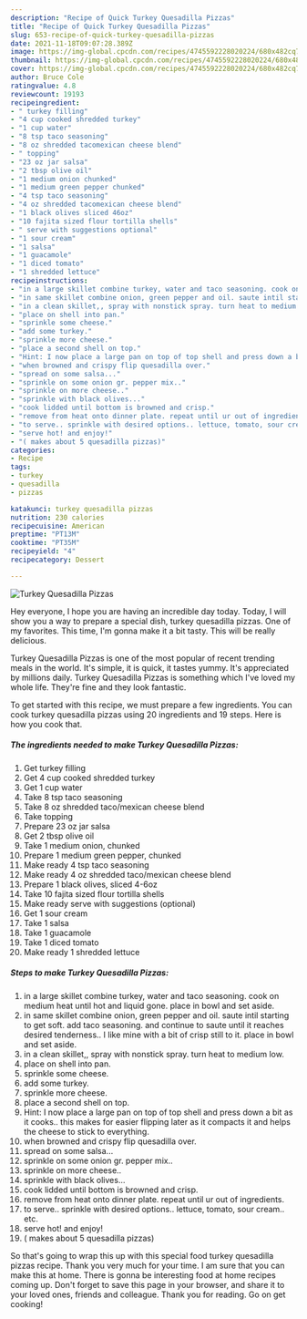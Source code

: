 ```yaml
---
description: "Recipe of Quick Turkey Quesadilla Pizzas"
title: "Recipe of Quick Turkey Quesadilla Pizzas"
slug: 653-recipe-of-quick-turkey-quesadilla-pizzas
date: 2021-11-18T09:07:28.389Z
image: https://img-global.cpcdn.com/recipes/4745592228020224/680x482cq70/turkey-quesadilla-pizzas-recipe-main-photo.jpg
thumbnail: https://img-global.cpcdn.com/recipes/4745592228020224/680x482cq70/turkey-quesadilla-pizzas-recipe-main-photo.jpg
cover: https://img-global.cpcdn.com/recipes/4745592228020224/680x482cq70/turkey-quesadilla-pizzas-recipe-main-photo.jpg
author: Bruce Cole
ratingvalue: 4.8
reviewcount: 19193
recipeingredient:
- " turkey filling"
- "4 cup cooked shredded turkey"
- "1 cup water"
- "8 tsp taco seasoning"
- "8 oz shredded tacomexican cheese blend"
- " topping"
- "23 oz jar salsa"
- "2 tbsp olive oil"
- "1 medium onion chunked"
- "1 medium green pepper chunked"
- "4 tsp taco seasoning"
- "4 oz shredded tacomexican cheese blend"
- "1 black olives sliced 46oz"
- "10 fajita sized flour tortilla shells"
- " serve with suggestions optional"
- "1 sour cream"
- "1 salsa"
- "1 guacamole"
- "1 diced tomato"
- "1 shredded lettuce"
recipeinstructions:
- "in a large skillet combine turkey, water and taco seasoning. cook on medium heat until hot and liquid gone. place in bowl and set aside."
- "in same skillet combine onion, green pepper and oil. saute intil starting to get soft. add taco seasoning. and continue to saute until it reaches desired tenderness.. I like mine with a bit of crisp still to it. place in bowl and set aside."
- "in a clean skillet,, spray with nonstick spray. turn heat to medium low."
- "place on shell into pan."
- "sprinkle some cheese."
- "add some turkey."
- "sprinkle more cheese."
- "place a second shell on top."
- "Hint: I now place a large pan on top of top shell and press down a bit as it cooks.. this makes for easier flipping later as it compacts it and helps the cheese to stick to everything."
- "when browned and crispy flip quesadilla over."
- "spread on some salsa..."
- "sprinkle on some onion gr. pepper mix.."
- "sprinkle on more cheese.."
- "sprinkle with black olives..."
- "cook lidded until bottom is browned and crisp."
- "remove from heat onto dinner plate. repeat until ur out of ingredients."
- "to serve.. sprinkle with desired options.. lettuce, tomato, sour cream.. etc."
- "serve hot! and enjoy!"
- "( makes about 5 quesadilla pizzas)"
categories:
- Recipe
tags:
- turkey
- quesadilla
- pizzas

katakunci: turkey quesadilla pizzas 
nutrition: 230 calories
recipecuisine: American
preptime: "PT13M"
cooktime: "PT35M"
recipeyield: "4"
recipecategory: Dessert

---
```



![Turkey Quesadilla Pizzas](https://img-global.cpcdn.com/recipes/4745592228020224/680x482cq70/turkey-quesadilla-pizzas-recipe-main-photo.jpg)

Hey everyone, I hope you are having an incredible day today. Today, I will show you a way to prepare a special dish, turkey quesadilla pizzas. One of my favorites. This time, I'm gonna make it a bit tasty. This will be really delicious.



Turkey Quesadilla Pizzas is one of the most popular of recent trending meals in the world. It's simple, it is quick, it tastes yummy. It's appreciated by millions daily. Turkey Quesadilla Pizzas is something which I've loved my whole life. They're fine and they look fantastic.


To get started with this recipe, we must prepare a few ingredients. You can cook turkey quesadilla pizzas using 20 ingredients and 19 steps. Here is how you cook that.

<!--inarticleads1-->

##### The ingredients needed to make Turkey Quesadilla Pizzas:

1. Get  turkey filling
1. Get 4 cup cooked shredded turkey
1. Get 1 cup water
1. Take 8 tsp taco seasoning
1. Take 8 oz shredded taco/mexican cheese blend
1. Take  topping
1. Prepare 23 oz jar salsa
1. Get 2 tbsp olive oil
1. Take 1 medium onion, chunked
1. Prepare 1 medium green pepper, chunked
1. Make ready 4 tsp taco seasoning
1. Make ready 4 oz shredded taco/mexican cheese blend
1. Prepare 1 black olives, sliced 4-6oz
1. Take 10 fajita sized flour tortilla shells
1. Make ready  serve with suggestions (optional)
1. Get 1 sour cream
1. Take 1 salsa
1. Take 1 guacamole
1. Take 1 diced tomato
1. Make ready 1 shredded lettuce




<!--inarticleads2-->

##### Steps to make Turkey Quesadilla Pizzas:

1. in a large skillet combine turkey, water and taco seasoning. cook on medium heat until hot and liquid gone. place in bowl and set aside.
1. in same skillet combine onion, green pepper and oil. saute intil starting to get soft. add taco seasoning. and continue to saute until it reaches desired tenderness.. I like mine with a bit of crisp still to it. place in bowl and set aside.
1. in a clean skillet,, spray with nonstick spray. turn heat to medium low.
1. place on shell into pan.
1. sprinkle some cheese.
1. add some turkey.
1. sprinkle more cheese.
1. place a second shell on top.
1. Hint: I now place a large pan on top of top shell and press down a bit as it cooks.. this makes for easier flipping later as it compacts it and helps the cheese to stick to everything.
1. when browned and crispy flip quesadilla over.
1. spread on some salsa...
1. sprinkle on some onion gr. pepper mix..
1. sprinkle on more cheese..
1. sprinkle with black olives...
1. cook lidded until bottom is browned and crisp.
1. remove from heat onto dinner plate. repeat until ur out of ingredients.
1. to serve.. sprinkle with desired options.. lettuce, tomato, sour cream.. etc.
1. serve hot! and enjoy!
1. ( makes about 5 quesadilla pizzas)




So that's going to wrap this up with this special food turkey quesadilla pizzas recipe. Thank you very much for your time. I am sure that you can make this at home. There is gonna be interesting food at home recipes coming up. Don't forget to save this page in your browser, and share it to your loved ones, friends and colleague. Thank you for reading. Go on get cooking!
